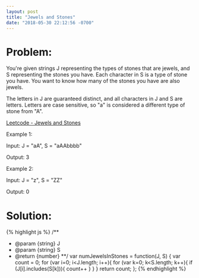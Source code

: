 ```yaml
---
layout: post
title: "Jewels and Stones"
date: "2018-05-30 22:12:56 -0700"
---
```


# Problem:

You're given strings J representing the types of stones that are jewels, and S representing the stones you have.  Each character in S is a type of stone you have.  You want to know how many of the stones you have are also jewels.

The letters in J are guaranteed distinct, and all characters in J and S are letters. Letters are case sensitive, so "a" is considered a different type of stone from "A".

[Leetcode - Jewels and Stones](https://leetcode.com/problems/jewels-and-stones/)

Example 1:

Input: J = "aA", S = "aAAbbbb"

Output: 3

Example 2:

Input: J = "z", S = "ZZ"

Output: 0

# Solution:

{% highlight js %}
/**
 * @param {string} J
 * @param {string} S
 * @return {number}
 **/
var numJewelsInStones = function(J, S) {
    var count = 0;
    for (var i=0; i<J.length; i++){
        for (var k=0; k<S.length; k++){
            if (J[i].includes(S[k])){
                count++
            }
        }
    }
    return count;
};
{% endhighlight %}
